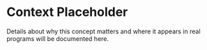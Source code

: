 # Context Placeholder

Details about why this concept matters and where it appears in real programs will be documented here.
